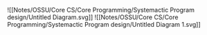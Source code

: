 

![[Notes/OSSU/Core CS/Core Programming/Systemactic Program design/Untitled Diagram.svg]]
![[Notes/OSSU/Core CS/Core Programming/Systemactic Program design/Untitled Diagram 1.svg]]

